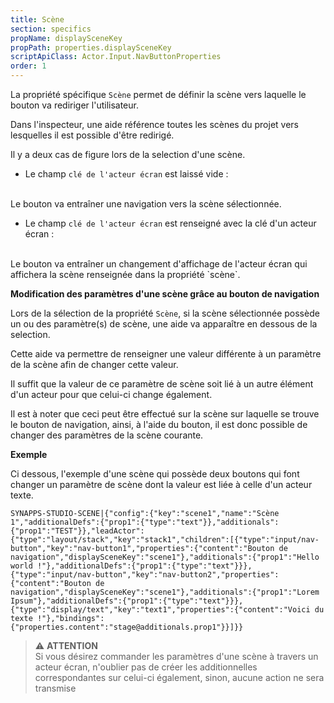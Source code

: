 ```yaml
---
title: Scène
section: specifics
propName: displaySceneKey
propPath: properties.displaySceneKey
scriptApiClass: Actor.Input.NavButtonProperties
order: 1
---
```

La propriété spécifique `Scène` permet de définir la scène vers laquelle le bouton va rediriger l'utilisateur.

Dans l'inspecteur, une aide référence toutes les scènes du projet vers lesquelles il est possible d'être redirigé.

Il y a deux cas de figure lors de la selection d'une scène.

- Le champ `clé de l'acteur écran` est laissé vide :
<br>
Le bouton va entraîner une navigation vers la scène sélectionnée.

- Le champ `clé de l'acteur écran` est renseigné avec la clé d'un acteur écran :
<br>
Le bouton va entraîner un changement d'affichage de l'acteur écran qui affichera la scène renseignée dans la propriété `scène`.

**Modification des paramètres d'une scène grâce au bouton de navigation**

Lors de la sélection de la propriété `Scène`, si la scène sélectionnée possède un ou des paramètre(s) de scène, une aide va apparaître en dessous de la selection.

Cette aide va permettre de renseigner une valeur différente à un paramètre de la scène afin de changer cette valeur.

Il suffit que la valeur de ce paramètre de scène soit lié à un autre élément d'un acteur pour que celui-ci change également.

Il est à noter que ceci peut être effectué sur la scène sur laquelle se trouve le bouton de navigation, ainsi, à l'aide du bouton, il est donc possible de changer des paramètres de la scène courante.

**Exemple**

Ci dessous, l'exemple d'une scène qui possède deux boutons qui font changer un paramètre de scène dont la valeur est liée à celle d'un acteur texte.

```
SYNAPPS-STUDIO-SCENE|{"config":{"key":"scene1","name":"Scène 1","additionalDefs":{"prop1":{"type":"text"}},"additionals":{"prop1":"TEST"}},"leadActor":{"type":"layout/stack","key":"stack1","children":[{"type":"input/nav-button","key":"nav-button1","properties":{"content":"Bouton de navigation","displaySceneKey":"scene1"},"additionals":{"prop1":"Hello world !"},"additionalDefs":{"prop1":{"type":"text"}}},{"type":"input/nav-button","key":"nav-button2","properties":{"content":"Bouton de navigation","displaySceneKey":"scene1"},"additionals":{"prop1":"Lorem Ipsum"},"additionalDefs":{"prop1":{"type":"text"}}},{"type":"display/text","key":"text1","properties":{"content":"Voici du texte !"},"bindings":{"properties.content":"stage@additionals.prop1"}}]}}
```


>⚠️ **ATTENTION**<br>
> Si vous désirez commander les paramètres d'une scène à travers un acteur écran, n'oublier pas de créer les additionnelles correspondantes sur celui-ci également, sinon, aucune action ne sera transmise
